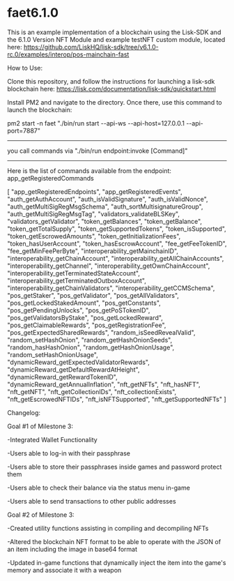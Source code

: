 # faet6.1.0

This is an example implementation of a blockchain using the Lisk-SDK and the 6.1.0 Version NFT Module and example testNFT custom module, located here: 
https://github.com/LiskHQ/lisk-sdk/tree/v6.1.0-rc.0/examples/interop/pos-mainchain-fast

How to Use: 

Clone this repository, and follow the instructions for launching a lisk-sdk blockchain here: 
https://lisk.com/documentation/lisk-sdk/quickstart.html

Install PM2 and navigate to the directory. Once there, use this command to launch the blockchain: 

pm2 start -n faet "./bin/run start --api-ws --api-host=127.0.0.1 --api-port=7887"

----------------

you call commands via "./bin/run endpoint:invoke [Command]"

------------------
Here is the list of commands available from the endpoint: app_getRegisteredCommands

[
   "app_getRegisteredEndpoints",
   "app_getRegisteredEvents",
   "auth_getAuthAccount",
   "auth_isValidSignature",
   "auth_isValidNonce",
   "auth_getMultiSigRegMsgSchema",
   "auth_sortMultisignatureGroup",
   "auth_getMultiSigRegMsgTag",
   "validators_validateBLSKey",
   "validators_getValidator",
   "token_getBalances",
   "token_getBalance",
   "token_getTotalSupply",
   "token_getSupportedTokens",
   "token_isSupported",
   "token_getEscrowedAmounts",
   "token_getInitializationFees",
   "token_hasUserAccount",
   "token_hasEscrowAccount",
   "fee_getFeeTokenID",
   "fee_getMinFeePerByte",
   "interoperability_getMainchainID",
   "interoperability_getChainAccount",
   "interoperability_getAllChainAccounts",
   "interoperability_getChannel",
   "interoperability_getOwnChainAccount",
   "interoperability_getTerminatedStateAccount",
   "interoperability_getTerminatedOutboxAccount",
   "interoperability_getChainValidators",
   "interoperability_getCCMSchema",
   "pos_getStaker",
   "pos_getValidator",
   "pos_getAllValidators",
   "pos_getLockedStakedAmount",
   "pos_getConstants",
   "pos_getPendingUnlocks",
   "pos_getPoSTokenID",
   "pos_getValidatorsByStake",
   "pos_getLockedReward",
   "pos_getClaimableRewards",
   "pos_getRegistrationFee",
   "pos_getExpectedSharedRewards",
   "random_isSeedRevealValid",
   "random_setHashOnion",
   "random_getHashOnionSeeds",
   "random_hasHashOnion",
   "random_getHashOnionUsage",
   "random_setHashOnionUsage",
   "dynamicReward_getExpectedValidatorRewards",
   "dynamicReward_getDefaultRewardAtHeight",
   "dynamicReward_getRewardTokenID",
   "dynamicReward_getAnnualInflation",
   "nft_getNFTs",
   "nft_hasNFT",
   "nft_getNFT",
   "nft_getCollectionIDs",
   "nft_collectionExists",
   "nft_getEscrowedNFTIDs",
   "nft_isNFTSupported",
   "nft_getSupportedNFTs"
]


Changelog: 

Goal #1 of Milestone 3: 

-Integrated Wallet Functionality

-Users able to log-in with their passphrase

-Users able to store their passphrases inside games and password protect them

-Users able to check their balance via the status menu in-game

-Users able to send transactions to other public addresses


Goal #2 of Milestone 3: 

-Created utility functions assisting in compiling and decompiling NFTs

-Altered the blockchain NFT format to be able to operate with the JSON of an item including the image in base64 format

-Updated in-game functions that dynamically inject the item into the game's memory and associate it with a weapon
